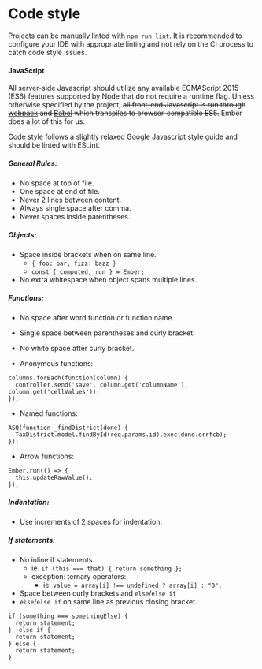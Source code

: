 Code style
==

Projects can be manually linted with `npm run lint`. It is recommended to
configure your IDE with appropriate linting and not rely on the CI process to
catch code style issues.

#### JavaScript

All server-side Javascript should utilize any available ECMAScript 2015 (ES6)
features supported by Node that do not require a runtime flag. Unless otherwise
specified by the project, ~~all front-end Javascript is run through
[webpack](https://webpack.github.io/) and [Babel](https://babeljs.io/) which
transpiles to browser-compatible ES5.~~ Ember does a lot of this for us.

Code style follows a slightly relaxed Google Javascript style guide and should
be linted with ESLint.

##### General Rules:
* No space at top of file.
* One space at end of file.
* Never 2 lines between content.
* Always single space after comma.
* Never spaces inside parentheses.

##### Objects:
* Space inside brackets when on same line.
  * `{ foo: bar, fizz: bazz }`
  * `const { computed, run } = Ember;`
* No extra whitespace when object spans multiple lines.


##### Functions:
* No space after word function or function name.
* Single space between parentheses and curly bracket.
* No white space after curly bracket.

* Anonymous functions:

```
columns.forEach(function(column) {
  controller.send('save', column.get('columnName'), column.get('cellValues'));
});

```

* Named functions:

```
ASQ(function _findDistrict(done) {
  TaxDistrict.model.findById(req.params.id).exec(done.errfcb);
});
```

* Arrow functions:

```
Ember.run(() => {
  this.updateRawValue();
});
```

##### Indentation:
* Use increments of 2 spaces for indentation.

##### If statements:
* No inline if statements.
  * ie. `if (this === that) { return something };`
  * exception: ternary operators:
    * ie. `value = array[i] !== undefined ? array[i] : "0";`
* Space between curly brackets and `else`/`else if`
* `else`/`else if` on same line as previous closing bracket.

```
if (something === somethingElse) {
  return statement;
}  else if {
  return statement;
} else {
  return statement;
}
```
